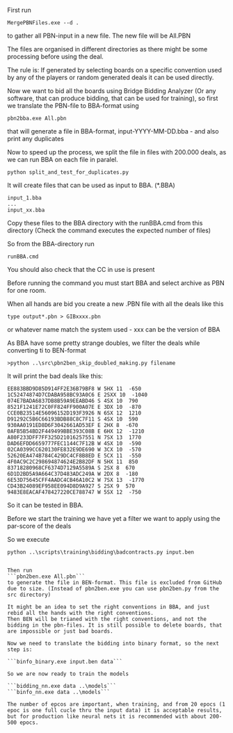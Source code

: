 First run

```MergePBNFiles.exe --d .```

to gather all PBN-input in a new file. The new file will be All.PBN

The files are organised in different directories as there might be some processing before using the deal.

The rule is: If generated by selecting boards on a specific convention used by any of the players or random generated deals it can be used directly.

Now we want to bid all the boards using Bridge Bidding Analyzer (Or any software, that can produce bidding, that can be used for training), so first we translate the PBN-file to BBA-format using

```pbn2bba.exe All.pbn```

that will generate a file in BBA-format, input-YYYY-MM-DD.bba - and also print any duplicates

Now to speed up the process, we split the file in files with 200.000 deals, as we can run BBA on each file in paralel.

```python split_and_test_for_duplicates.py```

It will create files that can be used as input to BBA. (*.BBA)

```
input_1.bba
...
input_xx.bba
```

Copy these files to the BBA directory with the runBBA.cmd from this directory (Check the command executes the expected number of files)

So from the BBA-directory run

```
runBBA.cmd
```

You should also check that the CC in use is present

Before running the command you must start BBA and select archive as PBN for one room.

When all hands are bid you create a new .PBN file with all the deals like this

```
type output*.pbn > GIBxxxx.pbn
```

or whatever name match the system used - xxx can be the version of BBA

As BBA have some pretty strange doubles, we filter the deals while converting ti to BEN-format

```
>python ..\src\pbn2ben_skip_doubled_making.py filename
```

It will print the bad deals like this:

```
EE883BBD9D85D914FF2E36B79BF8 W 5HX 11  -650
1C52474874D7CDABA958BC93A0C6 E 2SXX 10  -1040
074E7BADA6837DB8B59A9EEABD46 S 4SX 10  790
8521F1241E72C0FF824FF900A07E E 3DX 10  -870
CCE0B23514E56096152D193F3926 N 6SX 12  1210
D91292C5B6C66193BDB88C8C7F11 S 4SX 10  590
930AA0191ED8D6F3042661AD53EF E 2HX 8  -670
0AFB5B54BD2F449499BBE393C08B E 6HX 12  -1210
A80F233DFF7FF325D21016257551 N 7SX 13  1770
DAD6EFDD6659777FEC1144C7F12B W 4SX 10  -590
02CA0399CC620130FE832E9DE690 W 3CX 10  -570
52620EA474B784C429DC4CF8B8ED E 5CX 11  -550
4F0AC9C2C298694874624E2B82DF N 5HX 11  850
83718280968CF6374D7129A5589A S 2SX 8  670
6D1D2BD5A9A664C37D483ADC249A W 2DX 8  -180
6E53D75645CFF4AADC4CB46A10C2 W 7SX 13  -1770
CD43B24089EF958EE094D8D9A927 S 2SX 9  570
9483E8EACAF478427220CE788747 W 5SX 12  -750
```

So it can be tested in BBA.

Before we start the training we have yet a filter we want to apply using the par-score of the deals

So we execute 

```
python ..\scripts\training\bidding\badcontracts.py input.ben


Then run 
```pbn2ben.exe All.pbn```
to generate the file in BEN-format. This file is excluded from GitHub due to size. (Instead of pbn2ben.exe you can use pbn2ben.py from the src directory)

It might be an idea to set the right conventions in BBA, and just rebid all the hands with the right conventions.
Then BEN will be trianed with the right conventions, and not the bidding in the pbn-files. It is still possible to delete boards, that are impossible or just bad boards.

Now we need to translate the bidding into binary format, so the next step is:

```binfo_binary.exe input.ben data```

So we are now ready to train the models

```bidding_nn.exe data ..\models```
```binfo_nn.exe data ..\models```

The number of epcos are important, when training, and from 20 epocs (1 epoc is one full cucle thru the input data) it is acceptable results, but for production like neural nets it is recommended with about 200-500 epocs.
